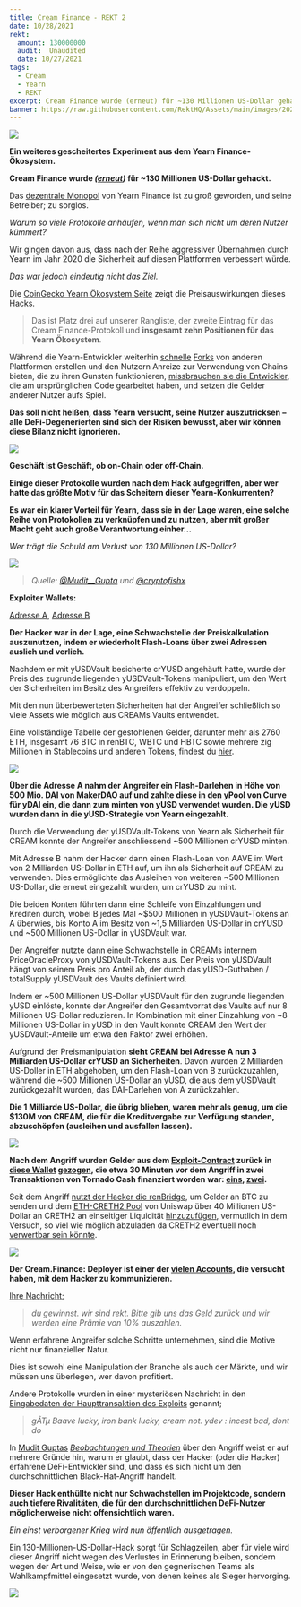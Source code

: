 ```yaml
---
title: Cream Finance - REKT 2
date: 10/28/2021
rekt:
  amount: 130000000
  audit:  Unaudited
  date: 10/27/2021
tags:
  - Cream
  - Yearn
  - REKT
excerpt: Cream Finance wurde (erneut) für ~130 Millionen US-Dollar gehackt. Das dezentralisierte Monopol von Yearn Finance ist zu groß geworden. Warum so viele Protokolle anhäufen, wenn man sich nicht um deren Nutzer kümmert?
banner: https://raw.githubusercontent.com/RektHQ/Assets/main/images/2021/10/cream2-header.png
---
```

![](https://raw.githubusercontent.com/RektHQ/Assets/main/images/2021/10/cream2-header.png)

**Ein weiteres gescheitertes Experiment aus dem Yearn Finance-Ökosystem.**

**Cream Finance wurde _([erneut](https://rekt.news/cream-rekt/))_ für ~130 Millionen US-Dollar gehackt.**

Das [dezentrale Monopol](https://rekt.news/decentralised-monopoly/) von Yearn Finance ist zu groß geworden, und seine Betreiber; zu sorglos.

_Warum so viele Protokolle anhäufen, wenn man sich nicht um deren Nutzer kümmert?_

Wir gingen davon aus, dass nach der Reihe aggressiver Übernahmen durch Yearn im Jahr 2020 die Sicherheit auf diesen Plattformen verbessert würde.

_Das war jedoch eindeutig nicht das Ziel._

Die [CoinGecko Yearn Ökosystem Seite](https://www.coingecko.com/en/categories/yearn-yfi-partnerships-mergers?__cf_chl_captcha_tk__=OPpx03zypJXPB4a8bKf354z2Zvl2TO7NF6bMRogkBh4-1635437847-0-gaNycGzNByU) zeigt die Preisauswirkungen dieses Hacks.

>Das ist Platz drei auf unserer Rangliste, der zweite Eintrag für das Cream Finance-Protokoll und **insgesamt zehn Positionen für das Yearn Ökosystem**.

Während die Yearn-Entwickler weiterhin [schnelle](https://medium.com/@geistfantom/pre-launch-announcement-geist-finance-fbfb938afd2f) [Forks](https://twitter.com/The3D_/status/1452779577739202569?s=20) von anderen Plattformen erstellen und den Nutzern Anreize zur Verwendung von Chains bieten, die zu ihren Gunsten funktionieren, [missbrauchen sie die Entwickler](https://twitter.com/bantg/status/1453678280914128900?s=20), die am ursprünglichen Code gearbeitet haben, und setzen die Gelder anderer Nutzer aufs Spiel.

**Das soll nicht heißen, dass Yearn versucht, seine Nutzer auszutricksen – alle DeFi-Degenerierten sind sich der Risiken bewusst, aber wir können diese Bilanz nicht ignorieren.**

![](https://raw.githubusercontent.com/RektHQ/Assets/main/images/2021/10/cream2-leaderboard.png)

**Geschäft ist Geschäft, ob on-Chain oder off-Chain.**

**Einige dieser Protokolle wurden nach dem Hack aufgegriffen, aber wer hatte das größte Motiv für das Scheitern dieser Yearn-Konkurrenten?**

**Es war ein klarer Vorteil für Yearn, dass sie in der Lage waren, eine solche Reihe von Protokollen zu verknüpfen und zu nutzen, aber mit großer Macht geht auch große Verantwortung einher...**

_Wer trägt die Schuld am Verlust von 130 Millionen US-Dollar?_

![](https://raw.githubusercontent.com/RektHQ/Assets/main/images/2021/10/cream2-investigates.png)

> _Quelle: [@Mudit__Gupta](https://twitter.com/Mudit__Gupta/status/1453401698563596293) und [@cryptofishx](https://twitter.com/cryptofishx/status/1453425047108927488?t=M6S6eaD0LPtB9fxqIsXQmQ&s=19)_

**Exploiter Wallets:**

[Adresse A](https://etherscan.io/address/0x961d2b694d9097f35cfffa363ef98823928a330d), [Adresse B](https://etherscan.io/address/0x24354d31bc9d90f62fe5f2454709c32049cf866b)

**Der Hacker war in der Lage, eine Schwachstelle der Preiskalkulation auszunutzen, indem er wiederholt Flash-Loans über zwei Adressen auslieh und verlieh.**

Nachdem er mit yUSDVault besicherte crYUSD angehäuft hatte, wurde der Preis des zugrunde liegenden yUSDVault-Tokens manipuliert, um den Wert der Sicherheiten im Besitz des Angreifers effektiv zu verdoppeln.

Mit den nun überbewerteten Sicherheiten hat der Angreifer schließlich so viele Assets wie möglich aus CREAMs Vaults entwendet.

Eine vollständige Tabelle der gestohlenen Gelder, darunter mehr als 2760 ETH, insgesamt 76 BTC in renBTC, WBTC und HBTC sowie mehrere zig Millionen in Stablecoins und anderen Tokens, findest du [hier](https://twitter.com/SlowMist_Team/status/1453398034151194627?t=EjgoIA992F938Hoc1oyBVw&s=19).

![](https://raw.githubusercontent.com/RektHQ/Assets/main/images/2021/03/rekt-linebreak.png)

**Über die Adresse A nahm der Angreifer ein Flash-Darlehen in Höhe von 500 Mio. DAI von MakerDAO auf und zahlte diese in den yPool von Curve für yDAI ein, die dann zum minten von yUSD verwendet wurden. Die yUSD wurden dann in die yUSD-Strategie von Yearn eingezahlt.**

Durch die Verwendung der yUSDVault-Tokens von Yearn als Sicherheit für CREAM konnte der Angreifer anschliessend ~500 Millionen crYUSD minten.

Mit Adresse B nahm der Hacker dann einen Flash-Loan von AAVE im Wert von 2 Milliarden US-Dollar in ETH auf, um ihn als Sicherheit auf CREAM zu verwenden. Dies ermöglichte das Ausleihen von weiteren ~500 Millionen US-Dollar, die erneut eingezahlt wurden, um crYUSD zu mint.

Die beiden Konten führten dann eine Schleife von Einzahlungen und Krediten durch, wobei B jedes Mal ~$500 Millionen in yUSDVault-Tokens an A überwies, bis Konto A im Besitz von ~1,5 Milliarden US-Dollar in crYUSD und ~500 Millionen US-Dollar in yUSDVault war.

Der Angreifer nutzte dann eine Schwachstelle in CREAMs internem PriceOracleProxy von yUSDVault-Tokens aus. Der Preis von yUSDVault hängt von seinem Preis pro Anteil ab, der durch das yUSD-Guthaben / totalSupply yUSDVault des Vaults definiert wird.

Indem er ~500 Millionen US-Dollar yUSDVault für den zugrunde liegenden yUSD einlöste, konnte der Angreifer den Gesamtvorrat des Vaults auf nur 8 Millionen US-Dollar reduzieren. In Kombination mit einer Einzahlung von ~8 Millionen US-Dollar in yUSD in den Vault konnte CREAM den Wert der yUSDVault-Anteile um etwa den Faktor zwei erhöhen.

Aufgrund der Preismanipulation **sieht CREAM bei Adresse A nun 3 Milliarden US-Dollar crYUSD an Sicherheiten**. Davon wurden 2 Milliarden US-Doller in ETH abgehoben, um den Flash-Loan von B zurückzuzahlen, während die ~500 Millionen US-Dollar an yUSD, die aus dem yUSDVault zurückgezahlt wurden, das DAI-Darlehen von A zurückzahlen.

**Die 1 Milliarde US-Dollar, die übrig blieben, waren mehr als genug, um die $130M von CREAM, die für die Kreditvergabe zur Verfügung standen, abzuschöpfen (ausleihen und ausfallen lassen).**

![](https://raw.githubusercontent.com/RektHQ/Assets/main/images/2021/03/rekt-linebreak.png)

**Nach dem Angriff wurden Gelder aus dem [Exploit-Contract](https://etherscan.io/address/0x961d2b694d9097f35cfffa363ef98823928a330d) zurück in [diese Wallet](https://etherscan.io/address/0x24354d31bc9d90f62fe5f2454709c32049cf866b) [gezogen](https://etherscan.io/tx/0xafd29e7918112de30a8c994f19bb503ee9ce717030b0da43a68e2bd9ae25f86a), die etwa 30 Minuten vor dem Angriff in zwei Transaktionen von Tornado Cash finanziert worden war: [eins](https://etherscan.io/tx/0x753cce254051aae778af6f46e999ed9927cc4d93e5cfb95b23f90ff902d7c090), [zwei](https://etherscan.io/tx/0xaa47963fc4471f81550a830d679c0c14a9ba30d886a8c70ae9653bd78a55b089).**

Seit dem Angriff [nutzt der Hacker die renBridge](https://etherscan.io/tx/0x9fdcfe7ba45d092ac3f819f746fa2000a344861f3cc100fdefc1c0957cdba7a1), um Gelder an BTC zu senden und dem [ETH-CRETH2 Pool](https://info.uniswap.org/#/tokens/0xcbc1065255cbc3ab41a6868c22d1f1c573ab89fd) von Uniswap über 40 Millionen US-Dollar an CRETH2 an einseitiger Liquidität [hinzuzufügen](https://etherscan.io/tx/0xc79559d42a4c25c92ca8511c3dd5dfcdd41f0382e1f7577abc7224c5ae8ac343), vermutlich in dem Versuch, so viel wie möglich abzuladen da CRETH2 eventuell noch [verwertbar sein könnte](https://twitter.com/adamscochran/status/1453382363753459714).

![](https://raw.githubusercontent.com/RektHQ/Assets/main/images/2021/10/cream2-whatnow.png)

**Der Cream.Finance: Deployer ist einer der [vielen Accounts](https://pentacle.xyz/bad-things-cream), die versucht haben, mit dem Hacker zu kommunizieren.**

[Ihre Nachricht](https://etherscan.io/tx/0x606bdd12584ccda8a3ecdb9e4bd43046d066d2b223d857121eec51820f34cc89);

>_du gewinnst. wir sind rekt. Bitte gib uns das Geld zurück und wir werden eine Prämie von 10% auszahlen._

Wenn erfahrene Angreifer solche Schritte unternehmen, sind die Motive nicht nur finanzieller Natur.

Dies ist sowohl eine Manipulation der Branche als auch der Märkte, und wir müssen uns überlegen, wer davon profitiert.

Andere Protokolle wurden in einer mysteriösen Nachricht in den [Eingabedaten der Haupttransaktion des Exploits](https://etherscan.io/tx/0x0fe2542079644e107cbf13690eb9c2c65963ccb79089ff96bfaf8dced2331c92) genannt;

> _gÃTµ Baave lucky, iron bank lucky, cream not. ydev : incest bad, dont do_

In [Mudit Guptas](https://twitter.com/Mudit__Gupta/status/1453417777599901702) [_Beobachtungen und Theorien_](https://mudit.blog/cream-hack-analysis/) über den Angriff weist er auf mehrere Gründe hin, warum er glaubt, dass der Hacker (oder die Hacker) erfahrene DeFi-Entwickler sind, und dass es sich nicht um den durchschnittlichen Black-Hat-Angriff handelt.

**Dieser Hack enthüllte nicht nur Schwachstellen im Projektcode, sondern auch tiefere Rivalitäten, die für den durchschnittlichen DeFi-Nutzer möglicherweise nicht offensichtlich waren.**

_Ein einst verborgener Krieg wird nun öffentlich ausgetragen._

Ein 130-Millionen-US-Dollar-Hack sorgt für Schlagzeilen, aber für viele wird dieser Angriff nicht wegen des Verlustes in Erinnerung bleiben, sondern wegen der Art und Weise, wie er von den gegnerischen Teams als Wahlkampfmittel eingesetzt wurde, von denen keines als Sieger hervorging.

![](https://raw.githubusercontent.com/RektHQ/Assets/main/images/2021/08/rekt-outline-conc.png)
